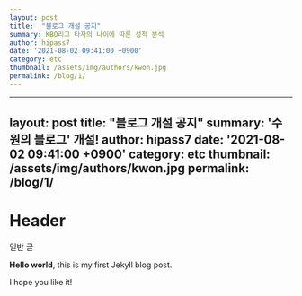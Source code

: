 ```yaml
---
layout: post
title:  "블로그 개설 공지"
summary: KBO리그 타자의 나이에 따른 성적 분석
author: hipass7
date: '2021-08-02 09:41:00 +0900'
category: etc
thumbnail: /assets/img/authors/kwon.jpg
permalink: /blog/1/
---
```



---
layout: post
title:  "블로그 개설 공지"
summary: '수원의 블로그' 개설!
author: hipass7
date: '2021-08-02 09:41:00 +0900'
category: etc
thumbnail: /assets/img/authors/kwon.jpg
permalink: /blog/1/
---

# Header

일반 글

**Hello world**, this is my first Jekyll blog post.

I hope you like it!
